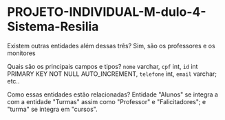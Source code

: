 # PROJETO-INDIVIDUAL-M-dulo-4-Sistema-Resilia
Existem outras entidades além dessas três? 
Sim, são os professores e os monitores

Quais são os principais campos e tipos?
 `nome` varchar, `cpf` int, `id` int PRIMARY KEY NOT NULL AUTO_INCREMENT, `telefone` int,  `email` varchar; etc..

Como essas entidades estão relacionadas?
 Entidade "Alunos" se integra a com a entidade "Turmas" assim como "Professor" e "Falicitadores"; e "turma" se integra em "cursos".
